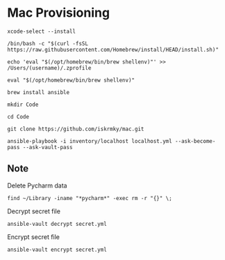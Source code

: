 # Mac Provisioning
```commandline
xcode-select --install

/bin/bash -c "$(curl -fsSL https://raw.githubusercontent.com/Homebrew/install/HEAD/install.sh)"

echo 'eval "$(/opt/homebrew/bin/brew shellenv)"' >> /Users/(username)/.zprofile

eval "$(/opt/homebrew/bin/brew shellenv)"

brew install ansible

mkdir Code

cd Code

git clone https://github.com/iskrmky/mac.git

ansible-playbook -i inventory/localhost localhost.yml --ask-become-pass --ask-vault-pass
```

## Note
Delete Pycharm data
```commandline
find ~/Library -iname "*pycharm*" -exec rm -r "{}" \;
```

Decrypt secret file
```commandline
ansible-vault decrypt secret.yml
```

Encrypt secret file
```commandline
ansible-vault encrypt secret.yml
```
